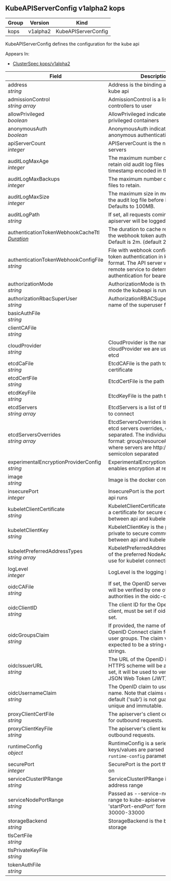 ## KubeAPIServerConfig v1alpha2 kops

Group        | Version     | Kind
------------ | ---------- | -----------
kops | v1alpha2 | KubeAPIServerConfig



KubeAPIServerConfig defines the configuration for the kube api

<aside class="notice">
Appears In:

<ul> 
<li><a href="#clusterspec-v1alpha2-kops">ClusterSpec kops/v1alpha2</a></li>
</ul></aside>

Field        | Description
------------ | -----------
address <br /> *string*    | Address is the binding address for the kube api
admissionControl <br /> *string array*    | AdmissionControl is a list of admission controllers to user
allowPrivileged <br /> *boolean*    | AllowPrivileged indicates if we can run privileged containers
anonymousAuth <br /> *boolean*    | AnonymousAuth indicates if anonymous authentication is permitted
apiServerCount <br /> *integer*    | APIServerCount is the number of api servers
auditLogMaxAge <br /> *integer*    | The maximum number of days to retain old audit log files based on the timestamp encoded in their filename.
auditLogMaxBackups <br /> *integer*    | The maximum number of old audit log files to retain.
auditLogMaxSize <br /> *integer*    | The maximum size in megabytes of the audit log file before it gets rotated. Defaults to 100MB.
auditLogPath <br /> *string*    | If set, all requests coming to the apiserver will be logged to this file.
authenticationTokenWebhookCacheTtl <br /> *[Duration](#duration-v1-meta)*    | The duration to cache responses from the webhook token authenticator. Default is 2m. (default 2m0s)
authenticationTokenWebhookConfigFile <br /> *string*    | File with webhook configuration for token authentication in kubeconfig format. The API server will query the remote service to determine authentication for bearer tokens.
authorizationMode <br /> *string*    | AuthorizationMode is the authorization mode the kubeapi is running in
authorizationRbacSuperUser <br /> *string*    | AuthorizationRBACSuperUser is the name of the superuser for default rbac
basicAuthFile <br /> *string*    | 
clientCAFile <br /> *string*    | 
cloudProvider <br /> *string*    | CloudProvider is the name of the cloudProvider we are using, aws, gce etcd
etcdCaFile <br /> *string*    | EtcdCAFile is the path to a ca certificate
etcdCertFile <br /> *string*    | EtcdCertFile is the path to a certificate
etcdKeyFile <br /> *string*    | EtcdKeyFile is the path to a orivate key
etcdServers <br /> *string array*    | EtcdServers is a list of the etcd service to connect
etcdServersOverrides <br /> *string array*    | EtcdServersOverrides is per-resource etcd servers overrides, comma separated. The individual override format: group/resource#servers, where servers are http://ip:port, semicolon separated
experimentalEncryptionProviderConfig <br /> *string*    | ExperimentalEncryptionProviderConfig enables encryption at rest for secrets.
image <br /> *string*    | Image is the docker container used
insecurePort <br /> *integer*    | InsecurePort is the port the insecure api runs
kubeletClientCertificate <br /> *string*    | KubeletClientCertificate is the path of a certificate for secure communication between api and kubelet
kubeletClientKey <br /> *string*    | KubeletClientKey is the path of a private to secure communication between api and kubelet
kubeletPreferredAddressTypes <br /> *string array*    | KubeletPreferredAddressTypes is a list of the preferred NodeAddressTypes to use for kubelet connections
logLevel <br /> *integer*    | LogLevel is the logging level of the api
oidcCAFile <br /> *string*    | If set, the OpenID server's certificate will be verified by one of the authorities in the oidc-ca-file
oidcClientID <br /> *string*    | The client ID for the OpenID Connect client, must be set if oidc-issuer-url is set.
oidcGroupsClaim <br /> *string*    | If provided, the name of a custom OpenID Connect claim for specifying user groups. The claim value is expected to be a string or array of strings.
oidcIssuerURL <br /> *string*    | The URL of the OpenID issuer, only HTTPS scheme will be accepted. If set, it will be used to verify the OIDC JSON Web Token (JWT).
oidcUsernameClaim <br /> *string*    | The OpenID claim to use as the user name. Note that claims other than the default ('sub') is not guaranteed to be unique and immutable.
proxyClientCertFile <br /> *string*    | The apiserver's client certificate used for outbound requests.
proxyClientKeyFile <br /> *string*    | The apiserver's client key used for outbound requests.
runtimeConfig <br /> *object*    | RuntimeConfig is a series of keys/values are parsed into the `--runtime-config` parameters
securePort <br /> *integer*    | SecurePort is the port the kube runs on
serviceClusterIPRange <br /> *string*    | ServiceClusterIPRange is the service address range
serviceNodePortRange <br /> *string*    | Passed as --service-node-port-range to kube-apiserver. Expects 'startPort-endPort' format. Eg. 30000-33000
storageBackend <br /> *string*    | StorageBackend is the backend storage
tlsCertFile <br /> *string*    | 
tlsPrivateKeyFile <br /> *string*    | 
tokenAuthFile <br /> *string*    | 

